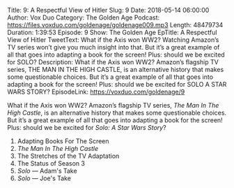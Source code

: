 Title: 9: A Respectful View of Hitler
Slug: 9
Date: 2018-05-14 06:00:00
Author: Vox Duo
Category: The Golden Age
Podcast: https://files.voxduo.com/goldenage/goldenage009.mp3
Length: 48479734
Duration: 1:39:53
Episode: 9
Show: The Golden Age
EpTitle: A Respectful View of Hitler
TweetText: What if the Axis won WW2? Watching Amazon’s TV series won’t give you much insight into that. But it’s a great example of all that goes into adapting a book for the screen! Plus: should we be excited for SOLO?
Description: What if the Axis won WW2? Amazon’s flagship TV series, THE MAN IN THE HIGH CASTLE, is an alternative history that makes some questionable choices. But it’s a great example of all that goes into adapting a book for the screen! Plus: should we be excited for SOLO A STAR WARS STORY?
EpisodeLink: https://voxduo.com/goldenage/9



What if the Axis won WW2? Amazon’s flagship TV series, *The Man In The High Castle*, is an alternative history that makes some questionable choices. But it’s a great example of all that goes into adapting a book for the screen! Plus: should we be excited for *Solo: A Star Wars Story*?

1. Adapting Books For The Screen
2. *The Man In The High Castle*
3. The Stretches of the TV Adaptation
4. The Status of Season 3
5. *Solo* — Adam's Take
6. *Solo* — Joe's Take
